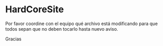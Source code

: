 HardCoreSite
============
Por favor coordine con el equipo qué archivo está modificando para que todos sepan que no deben tocarlo hasta nuevo aviso.

Gracias
